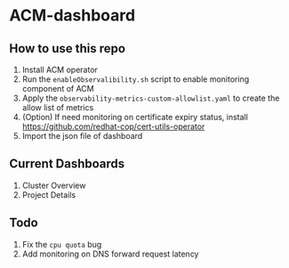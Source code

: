 # ACM-dashboard

## How to use this repo
1. Install ACM operator
2. Run the `enableObservalibility.sh` script to enable monitoring component of ACM
3. Apply the `observability-metrics-custom-allowlist.yaml` to create the allow list of metrics
4. (Option) If need monitoring on certificate expiry status, install https://github.com/redhat-cop/cert-utils-operator
5. Import the json file of dashboard

## Current Dashboards
1. Cluster Overview
2. Project Details

## Todo
1. Fix the `cpu quota` bug
2. Add monitoring on DNS forward request latency
